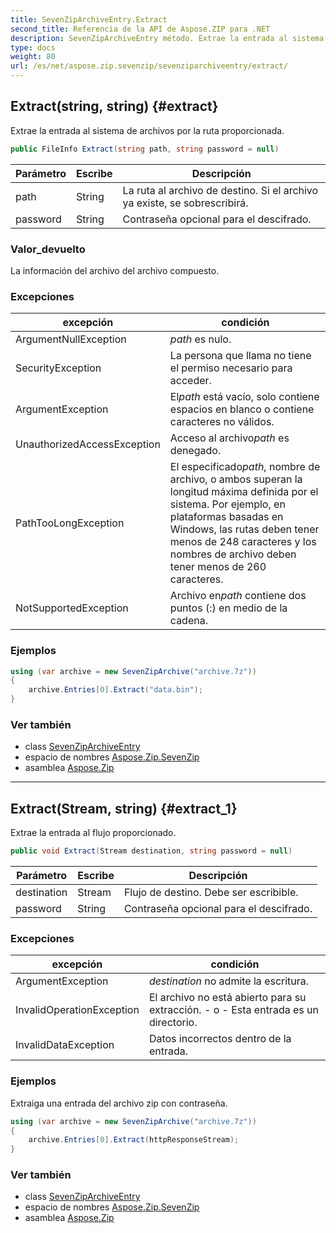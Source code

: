 ```yaml
---
title: SevenZipArchiveEntry.Extract
second_title: Referencia de la API de Aspose.ZIP para .NET
description: SevenZipArchiveEntry método. Extrae la entrada al sistema de archivos por la ruta proporcionada.
type: docs
weight: 80
url: /es/net/aspose.zip.sevenzip/sevenziparchiveentry/extract/
---
```

## Extract(string, string) {#extract}

Extrae la entrada al sistema de archivos por la ruta proporcionada.

```csharp
public FileInfo Extract(string path, string password = null)
```

| Parámetro | Escribe | Descripción |
| --- | --- | --- |
| path | String | La ruta al archivo de destino. Si el archivo ya existe, se sobrescribirá. |
| password | String | Contraseña opcional para el descifrado. |

### Valor_devuelto

La información del archivo del archivo compuesto.

### Excepciones

| excepción | condición |
| --- | --- |
| ArgumentNullException | *path* es nulo. |
| SecurityException | La persona que llama no tiene el permiso necesario para acceder. |
| ArgumentException | El*path* está vacío, solo contiene espacios en blanco o contiene caracteres no válidos. |
| UnauthorizedAccessException | Acceso al archivo*path* es denegado. |
| PathTooLongException | El especificado*path*, nombre de archivo, o ambos superan la longitud máxima definida por el sistema. Por ejemplo, en plataformas basadas en Windows, las rutas deben tener menos de 248 caracteres y los nombres de archivo deben tener menos de 260 caracteres. |
| NotSupportedException | Archivo en*path* contiene dos puntos (:) en medio de la cadena. |

### Ejemplos

```csharp
using (var archive = new SevenZipArchive("archive.7z"))
{
    archive.Entries[0].Extract("data.bin");
}
```

### Ver también

* class [SevenZipArchiveEntry](../)
* espacio de nombres [Aspose.Zip.SevenZip](../../sevenziparchiveentry/)
* asamblea [Aspose.Zip](../../../)

---

## Extract(Stream, string) {#extract_1}

Extrae la entrada al flujo proporcionado.

```csharp
public void Extract(Stream destination, string password = null)
```

| Parámetro | Escribe | Descripción |
| --- | --- | --- |
| destination | Stream | Flujo de destino. Debe ser escribible. |
| password | String | Contraseña opcional para el descifrado. |

### Excepciones

| excepción | condición |
| --- | --- |
| ArgumentException | *destination* no admite la escritura. |
| InvalidOperationException | El archivo no está abierto para su extracción. - o - Esta entrada es un directorio. |
| InvalidDataException | Datos incorrectos dentro de la entrada. |

### Ejemplos

Extraiga una entrada del archivo zip con contraseña.

```csharp
using (var archive = new SevenZipArchive("archive.7z"))
{
    archive.Entries[0].Extract(httpResponseStream);
}
```

### Ver también

* class [SevenZipArchiveEntry](../)
* espacio de nombres [Aspose.Zip.SevenZip](../../sevenziparchiveentry/)
* asamblea [Aspose.Zip](../../../)


